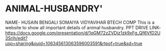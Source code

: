 # ANIMAL-HUSBANDRY'
NAME- HUSAIN BENGALI
SOMAIYA VIDYAVIHAR BTECH COMP
This is a website to show all important details of animal husbandry.
PPT DRIVE LINK- https://docs.google.com/presentation/d/1qGM72zZVDjz1zk9xFg_Qf6VfD2U3Srih/edit?usp=sharing&ouid=106345613063596003591&rtpof=true&sd=true
